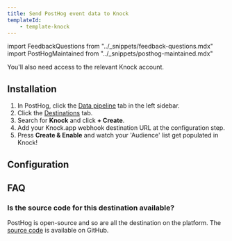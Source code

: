 ```yaml
---
title: Send PostHog event data to Knock
templateId:
    - template-knock
---
```


import FeedbackQuestions from "../_snippets/feedback-questions.mdx"
import PostHogMaintained from "../_snippets/posthog-maintained.mdx"


You'll also need access to the relevant Knock account.

## Installation

1. In PostHog, click the [Data pipeline](https://us.posthog.com/pipeline/overview) tab in the left sidebar.
2. Click the [Destinations](https://us.posthog.com/pipeline/destinations?search=knock) tab.
3. Search for **Knock** and click **+ Create**.
4. Add your Knock.app webhook destination URL at the configuration step.
5. Press **Create & Enable** and watch your 'Audience' list get populated in Knock!

<HideOnCDPIndex>

## Configuration

<TemplateParameters />

## FAQ

### Is the source code for this destination available?

PostHog is open-source and so are all the destination on the platform. The [source code](https://github.com/PostHog/posthog/blob/master/posthog/cdp/templates/knock/template_knock.py) is available on GitHub.

<PostHogMaintained />

<FeedbackQuestions />

</HideOnCDPIndex>